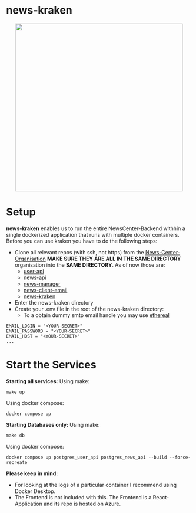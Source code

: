 # news-kraken

<p align="center">
<img src="https://user-images.githubusercontent.com/45206898/212726740-33660894-1b48-48a9-b792-8b5491d8565c.png" width="455" height="455">
</p>

# Setup

**news-kraken** enables us to run the entire NewsCenter-Backend withhin a single dockerized application that runs with
multiple docker containers. Before you can use kraken you have to do the following steps:

* Clone all relevant repos (with ssh, not https) from the [News-Center-Organisation](https://github.com/News-Center) **MAKE SURE THEY ARE ALL IN THE SAME DIRECTORY**
  organisation into the **SAME DIRECTORY**. As of now those are:
    * [user-api](https://github.com/News-Center/user-api)
    * [news-api](https://github.com/News-Center/news-api)
    * [news-manager](https://github.com/News-Center/news-manager)
    * [news-client-email](https://github.com/News-Center/news-client-email)
    * [news-kraken](https://github.com/News-Center/news-kraken)
* Enter the news-kraken directory
* Create your .env file in the root of the news-kraken directory:
    * To a obtain dummy smtp email handle you may use [ethereal](https://ethereal.email/messages)

```
EMAIL_LOGIN = "<YOUR-SECRET>"
EMAIL_PASSWORD = "<YOUR-SECRET>"
EMAIL_HOST = "<YOUR-SECRET>"
...
```

# Start the Services

**Starting all services:**
Using make:
```
make up
```

Using docker compose:
```docker
docker compose up
```

**Starting Databases only:**
Using make:
```
make db
```

Using docker compose:
```docker
docker compose up postgres_user_api postgres_news_api --build --force-recreate
```

**Please keep in mind:**

* For looking at the logs of a particular container I recommend using Docker Desktop.
* The Frontend is not included with this. The Frontend is a React-Application and its repo is hosted on Azure.
